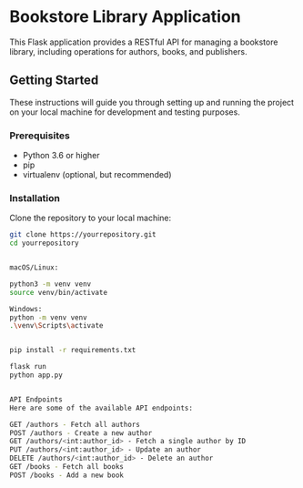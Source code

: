 # Bookstore Library Application

This Flask application provides a RESTful API for managing a bookstore library, including operations for authors, books, and publishers.

## Getting Started

These instructions will guide you through setting up and running the project on your local machine for development and testing purposes.

### Prerequisites

- Python 3.6 or higher
- pip
- virtualenv (optional, but recommended)

### Installation

Clone the repository to your local machine:

```bash
git clone https://yourrepository.git
cd yourrepository


macOS/Linux:

python3 -m venv venv
source venv/bin/activate

Windows: 
python -m venv venv
.\venv\Scripts\activate


pip install -r requirements.txt

flask run
python app.py


API Endpoints
Here are some of the available API endpoints:

GET /authors - Fetch all authors
POST /authors - Create a new author
GET /authors/<int:author_id> - Fetch a single author by ID
PUT /authors/<int:author_id> - Update an author
DELETE /authors/<int:author_id> - Delete an author
GET /books - Fetch all books
POST /books - Add a new book





